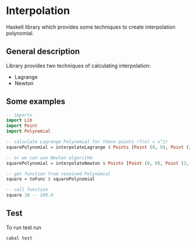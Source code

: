 # Interpolation

Haskell library which provides some techniques to create interpolation polynomial.

## General description

Library provides two techniques of calculating interpolation:

- Lagrange
- Newton

## Some examples

``` haskell
-- imports
import Lib
import Point
import Polynomial

-- calculate Lagrange Polynomial for these points (f(x) = x^2)
squarePolynomial = interpolateLagrange $ Points [Point (0, 0), Point (2, 4), Point (-2, 4)]

-- or we can use Newton algorithm
squarePolynomial = interpolateNewton $ Points [Point (0, 0), Point (2, 4), Point (-2, 4)]

-- get function from received Polynomial
square = toFunc $ squarePolynomial

-- call function
square 10 -- 100.0
```

## Test

To run test run

```bash
cabal test
```
